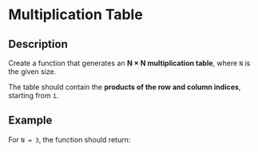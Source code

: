 # Multiplication Table

## Description
Create a function that generates an **N × N multiplication table**, where `N` is the given size.  

The table should contain the **products of the row and column indices**, starting from `1`.

## Example
For `N = 3`, the function should return:

